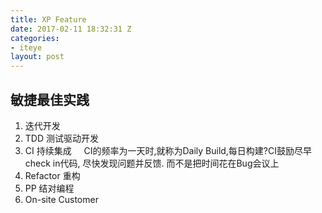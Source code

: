 ```yaml
---
title: XP Feature
date: 2017-02-11 18:32:31 Z
categories:
- iteye
layout: post
---
```


## 敏捷最佳实践
1. 迭代开发 
2. TDD 测试驱动开发 
3. CI 持续集成     CI的频率为一天时,就称为Daily Build,每日构建?CI鼓励尽早check in代码, 尽快发现问题并反馈. 而不是把时间花在Bug会议上 
4. Refactor 重构 
5. PP 结对编程 
6. On-site Customer